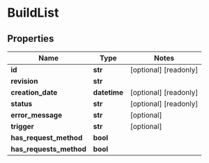 # BuildList

## Properties
Name | Type | Notes
------------ | ------------- | -------------
**id** | **str** | [optional] [readonly] 
**revision** | **str** | 
**creation_date** | **datetime** | [optional] [readonly] 
**status** | **str** | [optional] [readonly] 
**error_message** | **str** | [optional] 
**trigger** | **str** | [optional] 
**has_request_method** | **bool** | 
**has_requests_method** | **bool** | 


